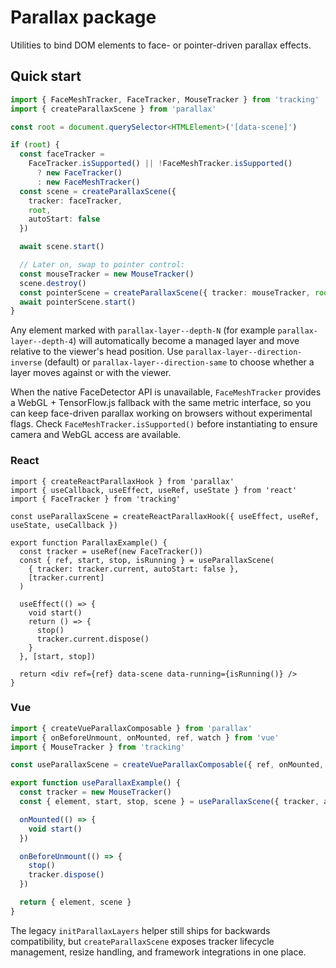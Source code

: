 # Parallax package

Utilities to bind DOM elements to face- or pointer-driven parallax effects.

## Quick start

```ts
import { FaceMeshTracker, FaceTracker, MouseTracker } from 'tracking'
import { createParallaxScene } from 'parallax'

const root = document.querySelector<HTMLElement>('[data-scene]')

if (root) {
  const faceTracker =
    FaceTracker.isSupported() || !FaceMeshTracker.isSupported()
      ? new FaceTracker()
      : new FaceMeshTracker()
  const scene = createParallaxScene({
    tracker: faceTracker,
    root,
    autoStart: false
  })

  await scene.start()

  // Later on, swap to pointer control:
  const mouseTracker = new MouseTracker()
  scene.destroy()
  const pointerScene = createParallaxScene({ tracker: mouseTracker, root })
  await pointerScene.start()
}
```

Any element marked with `parallax-layer--depth-N` (for example `parallax-layer--depth-4`) will automatically become a managed layer and move relative to the viewer's head position. Use `parallax-layer--direction-inverse` (default) or `parallax-layer--direction-same` to choose whether a layer moves against or with the viewer.

When the native FaceDetector API is unavailable, `FaceMeshTracker` provides a WebGL + TensorFlow.js fallback with the same metric interface, so you can keep face-driven parallax working on browsers without experimental flags. Check `FaceMeshTracker.isSupported()` before instantiating to ensure camera and WebGL access are available.

### React

```tsx
import { createReactParallaxHook } from 'parallax'
import { useCallback, useEffect, useRef, useState } from 'react'
import { FaceTracker } from 'tracking'

const useParallaxScene = createReactParallaxHook({ useEffect, useRef, useState, useCallback })

export function ParallaxExample() {
  const tracker = useRef(new FaceTracker())
  const { ref, start, stop, isRunning } = useParallaxScene(
    { tracker: tracker.current, autoStart: false },
    [tracker.current]
  )

  useEffect(() => {
    void start()
    return () => {
      stop()
      tracker.current.dispose()
    }
  }, [start, stop])

  return <div ref={ref} data-scene data-running={isRunning()} />
}
```

### Vue

```ts
import { createVueParallaxComposable } from 'parallax'
import { onBeforeUnmount, onMounted, ref, watch } from 'vue'
import { MouseTracker } from 'tracking'

const useParallaxScene = createVueParallaxComposable({ ref, onMounted, onBeforeUnmount, watch })

export function useParallaxExample() {
  const tracker = new MouseTracker()
  const { element, start, stop, scene } = useParallaxScene({ tracker, autoStart: false })

  onMounted(() => {
    void start()
  })

  onBeforeUnmount(() => {
    stop()
    tracker.dispose()
  })

  return { element, scene }
}
```

The legacy `initParallaxLayers` helper still ships for backwards compatibility, but `createParallaxScene` exposes tracker lifecycle management, resize handling, and framework integrations in one place.
